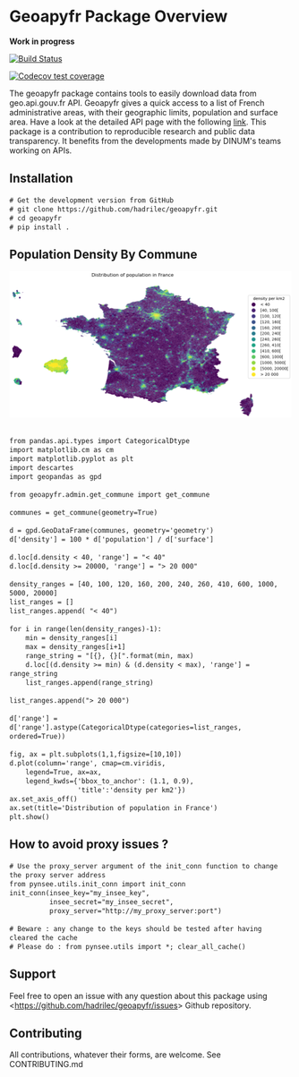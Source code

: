 Geoapyfr Package Overview
=========================

**Work in progress**

[![Build Status](https://github.com/hadrilec/geoapyfr/actions/workflows/master.yml/badge.svg)](https://github.com/hadrilec/geoapyfr/actions)

[![Codecov test coverage](https://codecov.io/gh/hadrilec/geoapyfr/branch/master/graph/badge.svg)](https://codecov.io/gh/hadrilec/geoapyfr?branch=master)

The geoapyfr package contains tools to easily download data from
geo.api.gouv.fr API. Geoapyfr gives a quick access to a list of French
administrative areas, with their geographic limits, population and
surface area. Have a look at the detailed API page with the following
[link](https://geo.api.gouv.fr/). This package is a contribution to
reproducible research and public data transparency. It benefits from the
developments made by DINUM's teams working on APIs.

Installation
------------

``` {.sourceCode .python}
# Get the development version from GitHub
# git clone https://github.com/hadrilec/geoapyfr.git
# cd geoapyfr
# pip install .
```

Population Density By Commune
-----------------------------

![image](https://raw.githubusercontent.com/hadrilec/geoapyfr/master/examples/population_density_by_commune.png)

``` {.sourceCode .python}

from pandas.api.types import CategoricalDtype    
import matplotlib.cm as cm
import matplotlib.pyplot as plt
import descartes  
import geopandas as gpd

from geoapyfr.admin.get_commune import get_commune  

communes = get_commune(geometry=True)                     
                                      
d = gpd.GeoDataFrame(communes, geometry='geometry')
d['density'] = 100 * d['population'] / d['surface']

d.loc[d.density < 40, 'range'] = "< 40"
d.loc[d.density >= 20000, 'range'] = "> 20 000"

density_ranges = [40, 100, 120, 160, 200, 240, 260, 410, 600, 1000, 5000, 20000]
list_ranges = []
list_ranges.append( "< 40")

for i in range(len(density_ranges)-1):
    min = density_ranges[i]
    max = density_ranges[i+1]
    range_string = "[{}, {}[".format(min, max)
    d.loc[(d.density >= min) & (d.density < max), 'range'] = range_string
    list_ranges.append(range_string)

list_ranges.append("> 20 000")

d['range'] = d['range'].astype(CategoricalDtype(categories=list_ranges, ordered=True))

fig, ax = plt.subplots(1,1,figsize=[10,10])
d.plot(column='range', cmap=cm.viridis,
    legend=True, ax=ax,
    legend_kwds={'bbox_to_anchor': (1.1, 0.9),
                 'title':'density per km2'})
ax.set_axis_off()
ax.set(title='Distribution of population in France')
plt.show()

```

How to avoid proxy issues ?
---------------------------

``` {.sourceCode .python}
# Use the proxy_server argument of the init_conn function to change the proxy server address   
from pynsee.utils.init_conn import init_conn
init_conn(insee_key="my_insee_key",
          insee_secret="my_insee_secret",
          proxy_server="http://my_proxy_server:port")

# Beware : any change to the keys should be tested after having cleared the cache
# Please do : from pynsee.utils import *; clear_all_cache()
```

Support
-------

Feel free to open an issue with any question about this package using
\<<https://github.com/hadrilec/geoapyfr/issues>\> Github repository.

Contributing
------------

All contributions, whatever their forms, are welcome. See
CONTRIBUTING.md
